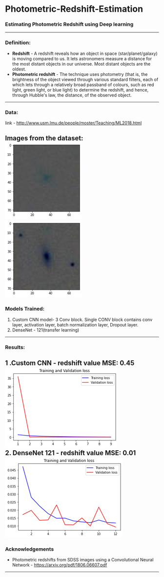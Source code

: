 # Photometric-Redshift-Estimation
### Estimating Photometric Redshift using Deep learning
---
### Definition:
* **Redshift** - A redshift reveals how an object in space (star/planet/galaxy) is moving compared to us. It lets astronomers measure a distance for the most distant objects in our universe. Most distant objects are the oldest.
* **Photometric redshift** - The technique uses photometry (that is, the brightness of the object viewed through various standard filters, each of which lets through a relatively broad passband of colours, such as red light, green light, or blue light) to determine the redshift, and hence, through Hubble's law, the distance, of the observed object.

---
### Data:
link - http://www.usm.lmu.de/people/moster/Teaching/ML2018.html

Images from the dataset:
<br>
![](images/img1.png)
<br>
![](images/img2.png)
---
### Models Trained:
1. Custom CNN model- 3 Conv block. Single CONV block contains conv layer, activation layer, batch normalization layer, Dropout layer.
2.  DenseNet - 121(transfer learning)
---
### Results:

1 .Custom CNN - redshift value MSE: 0.45
<br>
![](Results/loss_redshift_cnn.png)
<br>
2. DenseNet 121 - redshift value MSE: 0.01
<br>
![](Results/loss_redshift_densenet.png)
---
### Acknowledgements
- Photometric redshifts from SDSS images using a Convolutional
Neural Network -  https://arxiv.org/pdf/1806.06607.pdf
---
